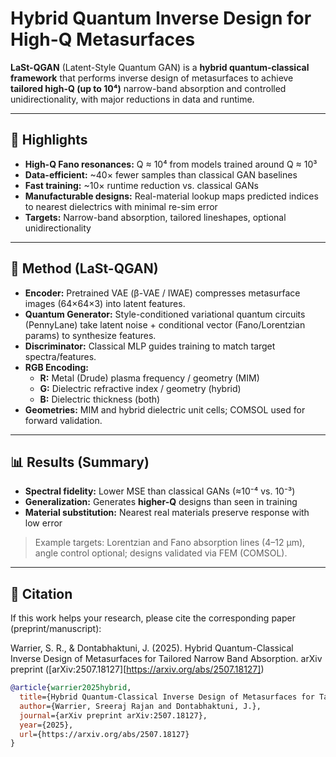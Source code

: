 # Hybrid Quantum Inverse Design for High-Q Metasurfaces

**LaSt-QGAN** (Latent-Style Quantum GAN) is a **hybrid quantum-classical framework** that performs inverse design of metasurfaces to achieve **tailored high-Q (up to 10⁴)** narrow-band absorption and controlled unidirectionality, with major reductions in data and runtime.

---

## 🌟 Highlights
- **High-Q Fano resonances:** Q ≈ 10⁴ from models trained around Q ≈ 10³  
- **Data-efficient:** ~40× fewer samples than classical GAN baselines  
- **Fast training:** ~10× runtime reduction vs. classical GANs  
- **Manufacturable designs:** Real-material lookup maps predicted indices to nearest dielectrics with minimal re-sim error  
- **Targets:** Narrow-band absorption, tailored lineshapes, optional unidirectionality

---

## 🧠 Method (LaSt-QGAN)
- **Encoder:** Pretrained VAE (β-VAE / IWAE) compresses metasurface images (64×64×3) into latent features.  
- **Quantum Generator:** Style-conditioned variational quantum circuits (PennyLane) take latent noise + conditional vector (Fano/Lorentzian params) to synthesize features.  
- **Discriminator:** Classical MLP guides training to match target spectra/features.  
- **RGB Encoding:**  
  - **R:** Metal (Drude) plasma frequency / geometry (MIM)  
  - **G:** Dielectric refractive index / geometry (hybrid)  
  - **B:** Dielectric thickness (both)  
- **Geometries:** MIM and hybrid dielectric unit cells; COMSOL used for forward validation.

---

## 📊 Results (Summary)
- **Spectral fidelity:** Lower MSE than classical GANs (≈10⁻⁴ vs. 10⁻³)  
- **Generalization:** Generates **higher-Q** designs than seen in training  
- **Material substitution:** Nearest real materials preserve response with low error

> Example targets: Lorentzian and Fano absorption lines (4–12 μm), angle control optional; designs validated via FEM (COMSOL).

---

## 🔬 Citation
If this work helps your research, please cite the corresponding paper (preprint/manuscript):

Warrier, S. R., & Dontabhaktuni, J. (2025). Hybrid Quantum-Classical Inverse Design of Metasurfaces for Tailored Narrow Band Absorption. arXiv preprint ([arXiv:2507.18127][https://arxiv.org/abs/2507.18127])

```bibtex
@article{warrier2025hybrid,
  title={Hybrid Quantum-Classical Inverse Design of Metasurfaces for Tailored Narrow Band Absorption},
  author={Warrier, Sreeraj Rajan and Dontabhaktuni, J.},
  journal={arXiv preprint arXiv:2507.18127},
  year={2025},
  url={https://arxiv.org/abs/2507.18127}
}
```





